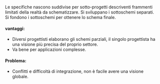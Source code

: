 Le specifiche nascono suddivise per sotto-progetti descriventi frammenti limitati della realtà da schematizzare.
Si sviluppano i sottoschemi separati.
Si fondono i sottoschemi per ottenere lo schema finale.

#### vantaggi:
- Diversi progettisti elaborano gli schemi parziali, il singolo progettista ha una visione più precisa del proprio settore.
- Va bene per applicazioni complesse.

#### Problema:
- Conflitti e difficoltà di integrazione, non è facile avere una visione globale.